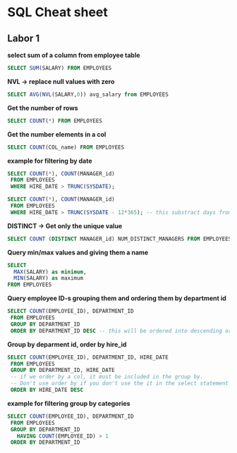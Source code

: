 # SQL Cheat sheet

## Labor 1

__select sum of a column from employee table__  
 ~~~~sql
SELECT SUM(SALARY) FROM EMPLOYEES
~~~~
__NVL ->  replace null values with zero__  
 ~~~~sql
SELECT AVG(NVL(SALARY,0)) avg_salary from EMPLOYEES
~~~~

__Get the number  of rows__
 ~~~~sql
SELECT COUNT(*) FROM EMPLOYEES
~~~~

__Get the number elements in a col__  
 ~~~~sql
SELECT COUNT(COL_name) FROM EMPLOYEES
~~~~

__example for filtering by date__  
 ~~~~sql
SELECT COUNT(*), COUNT(MANAGER_id)
  FROM EMPLOYEES
  WHERE HIRE_DATE > TRUNC(SYSDATE);

SELECT COUNT(*), COUNT(MANAGER_id)
  FROM EMPLOYEES
  WHERE HIRE_DATE > TRUNC(SYSDATE - 12*365); -- this substract days from sysdate
~~~~

__DISTINCT -> Get only the unique value__  
 ~~~~sql
SELECT COUNT (DISTINCT MANAGER_id) NUM_DISTINCT_MANAGERS FROM EMPLOYEES
~~~~
__Query min/max values and giving them a name__
~~~~sql
SELECT 
  MAX(SALARY) as minimum,
  MIN(SALARY) as maximum
FROM EMPLOYEES
~~~~

__Query employee ID-s grouping them and ordering them by department id__
~~~~sql
SELECT COUNT(EMPLOYEE_ID), DEPARTMENT_ID
 FROM EMPLOYEES
 GROUP BY DEPARTMENT_ID
 ORDER BY DEPARTMENT_ID DESC -- this will be ordered into descending order
 ~~~~
 
 __Group by deparment id, order by hire_id__
 ~~~~sql
 SELECT COUNT(EMPLOYEE_ID), DEPARTMENT_ID, HIRE_DATE
  FROM EMPLOYEES
  GROUP BY DEPARTMENT_ID, HIRE_DATE 
  -- if we order by a col, it must be included in the group by.
  -- Don't use order by if you don't use the it in the select statement
  ORDER BY HIRE_DATE DESC 
 ~~~~
 __example for filtering group by categories__  
 ~~~SQL
 SELECT COUNT(EMPLOYEE_ID), DEPARTMENT_ID
  FROM EMPLOYEES
  GROUP BY DEPARTMENT_ID
    HAVING COUNT(EMPLOYEE_ID) > 1
  ORDER BY DEPARTMENT_ID
~~~~

